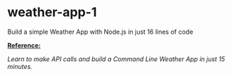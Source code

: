 # weather-app-1
Build a simple Weather App with Node.js in just 16 lines of code

[**Reference:**](https://codeburst.io/build-a-simple-weather-app-with-node-js-in-just-16-lines-of-code-32261690901d)

*Learn to make API calls and build a Command Line Weather App in just 15 minutes.*
